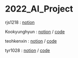 # 2022_AI_Project


rjs1218 : [notion]('https://www.notion.so/Bagging-Ensemble-Random-Forest-b0aae935d91f4d2191971a4ed9005923#9d9728d1492f4fccbec42b6c733db169')

Kookyunghyun : [notion]('https://hyper-thing-7d6.notion.site/CNN-e6fcb974d5f741a386b3254f556ccb1f') / [code](path)

teohkenxin : [notion]('https://www.notion.so/LSTM-Long-Short-Term-Memory-8c6b07c07083440db0bea6700b157eed#d6c209c2b3cc4f299edd6267ef054695') / [code](path)

tyr1028 : [notion](https://www.notion.so/About-K-NN-bcdad895df5e488ab02b4e4528b5a0f6) / [code](path)
